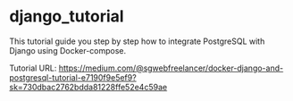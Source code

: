 # django_tutorial
This tutorial guide you step by step how to integrate PostgreSQL with Django using Docker-compose.

Tutorial URL: https://medium.com/@sgwebfreelancer/docker-django-and-postgresql-tutorial-e7190f9e5ef9?sk=730dbac2762bdda81228ffe52e4c59ae
